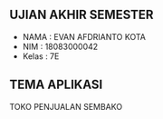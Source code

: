 ## UJIAN AKHIR SEMESTER

- NAMA : EVAN AFDRIANTO KOTA
- NIM : 18083000042
- Kelas : 7E 

## TEMA APLIKASI

TOKO PENJUALAN SEMBAKO
